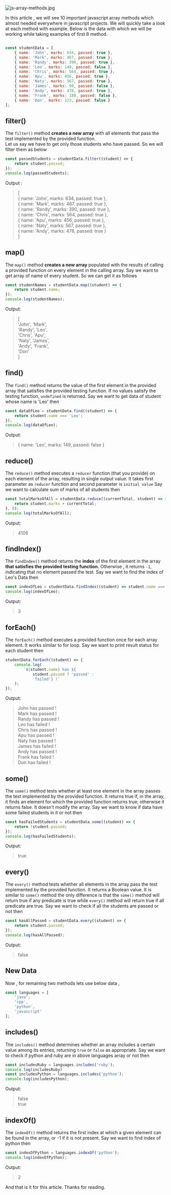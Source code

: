 ![js-array-methods.jpg](https://res.cloudinary.com/dh1srz69c/image/upload/v1615701416/js_array_methods_48cf5bebc3.jpg)


In this article , we will see 10 important javascript array methods which almost needed everywhere in javascript projects. We will quickly take a look at each method with example. Below is the data with which we will be working while taking examples of first 8 method.

```javascript

const studentData = [
	{ name: 'John', marks: 634, passed: true },
	{ name: 'Mark', marks: 467, passed: true },
	{ name: 'Randy', marks: 390, passed: true },
	{ name: 'Leo', marks: 149, passed: false },
	{ name: 'Chris', marks: 564, passed: true },
	{ name: 'Apu', marks: 456, passed: true },
	{ name: 'Naty', marks: 567, passed: true },
	{ name: 'James', marks: 98, passed: false },
	{ name: 'Andy', marks: 478, passed: true },
	{ name: 'Frank', marks: 180, passed: false },
	{ name: 'Don', marks: 123, passed: false }
];

```

## filter()
The `filter()` method **creates a new array** with all elements that pass the test implemented by the provided function.\
Let us  say we have to get only those students who have passed. So we will filter them as below
```js
const passedStudents = studentData.filter((student) => {
	return student.passed;
});
console.log(passedStudents);

```
Output : 
> [\
  { name: 'John', marks: 634, passed: true },\
  { name: 'Mark', marks: 467, passed: true },\
  { name: 'Randy', marks: 390, passed: true },\
  { name: 'Chris', marks: 564, passed: true },\
  { name: 'Apu', marks: 456, passed: true },\
  { name: 'Naty', marks: 567, passed: true },\
  { name: 'Andy', marks: 478, passed: true }\
]

## map()
The `map()` method **creates a new array** populated with the results of calling a provided function on every element in the calling array.
Say we want to get array of name of every student. So we can get it as follows
```js
const studentNames = studentData.map((student) => {
	return student.name;
});
console.log(studentNames);
```

Output:
>[\
  'John',  'Mark',\
  'Randy', 'Leo',\
  'Chris', 'Apu',\
  'Naty',  'James',\
  'Andy',  'Frank',\
  'Don'\
]

## find()
The `find()` method returns the value of the first element in the provided array that satisfies the provided testing function. If no values satisfy the testing function, `undefined` is returned. Say we want to get data of student whose name is 'Leo' then
```js
const dataOfLeo = studentData.find((student) => {
	return student.name === 'Leo';
});
console.log(dataOfLeo);
```
Output:
>{ name: 'Leo', marks: 149, passed: false }

## reduce()
The `reduce()` method executes a `reducer` function (that you provide) on each element of the array, resulting in single output value. It takes first parameter as `reducer` function and second parameter is `initial value`
Say we want to calculate sum of marks of all students then
```js
const totalMarksOfAll = studentData.reduce((currentTotal, student) => {
	return student.marks + currentTotal;
}, 0);
console.log(totalMarksOfAll);

```
Output:
>4106

## findIndex()
The `findIndex()` method returns the **index** of the first element in the array **that satisfies the provided testing function.** Otherwise , it returns `-1`, indicating that no element passed the test. Say we want to find the index of Leo's Data then
```js
const indexOfLeo = studentData.findIndex((student) => student.name === 'Leo');
console.log(indexOfLeo);
```
Output:
>3

## forEach()
The `forEach()` method executes a provided function once for each array element. It works similar to for loop. Say we want to print result status for each student then 
```js
studentData.forEach((student) => {
	console.log(
		`${student.name} has ${
			student.passed ? 'passed' :
			'failed'} !`
	);
});

```
Output:
>John has passed !\
Mark has passed !\
Randy has passed !\
Leo has failed !\
Chris has passed !\
Apu has passed !\
Naty has passed !\
James has failed !\
Andy has passed !\
Frank has failed !\
Don has failed !

## some()
The `some()` method tests whether at least one element in the array passes the test implemented by the provided function. It returns true if, in the array, it finds an element for which the provided function returns true; otherwise it returns false. It doesn't modify the array. Say we want to know if data have some failed students in it or not then
```js
const hasFailedStudents = studentData.some((student) => {
	return !student.passed;
});
console.log(hasFailedStudents);

```
Output:
>true

## every()
The `every()` method tests whether all elements in the array pass the test implemented by the provided function. It returns a Boolean value. It is similar to `some()` method the only difference is that the `some()` method will return true if any predicate is true while `every()` method will return true if all predicate are true. Say we want to check if all the students are passed or not then
```js
const hasAllPassed = studentData.every((student) => {
	return student.passed;
});
console.log(hasAllPassed);
```
Output:
>false

## New Data
Now , for remaining two methods lets use below data , 
```js
const languages = [
	'java',
	'cpp',
	'python',
	'javascript'
];
```
## includes()
The `includes()` method determines whether an array includes a certain value among its entries, returning `true` or `false` as appropriate.
Say we want to check if python and ruby are in above languages array or not then
```js
const includesRuby = languages.includes('ruby');
console.log(includesRuby)
const includesPython = languages.includes('python');
console.log(includesPython);

```

Output:
>false\
true

## indexOf()
The `indexOf()` method returns the first index at which a given element can be found in the array, or -1 if it is not present.
Say we want to find index of python then
```js
const indexOfPython = languages.indexOf('python');
console.log(indexOfPython);
```
Output:
>2

And that is it for this article. Thanks for reading.